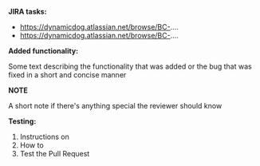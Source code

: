 **JIRA tasks:**

- https://dynamicdog.atlassian.net/browse/BC-....
- https://dynamicdog.atlassian.net/browse/BC-....

**Added functionality:**

Some text describing the functionality that was added or the bug that was fixed in a short and concise manner

**NOTE**

A short note if there's anything special the reviewer should know

**Testing:**

1. Instructions on
2. How to
3. Test the Pull Request
